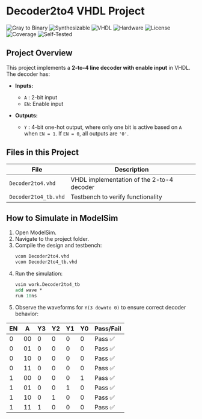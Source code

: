 # Decoder2to4 VHDL Project

![Gray to Binary](https://img.shields.io/badge/Status-Completed-brightgreen)
![Synthesizable](https://img.shields.io/badge/Synthesizable-Yes-brightgreen)
![VHDL](https://img.shields.io/badge/Language-VHDL-blue)
![Hardware](https://img.shields.io/badge/Technology-Hardware-blue)
![License](https://img.shields.io/badge/License-MIT-green)
![Coverage](https://img.shields.io/badge/Coverage-100%25-brightgreen)
![Self-Tested](https://img.shields.io/badge/Testbench%20Self%20Checking-No-red)

## Project Overview
This project implements a **2-to-4 line decoder with enable input** in VHDL. The decoder has:

- **Inputs:**  
  - `A` : 2-bit input  
  - `EN`: Enable input  

- **Outputs:**  
  - `Y` : 4-bit one-hot output, where only one bit is active based on `A` when `EN = 1`. If `EN = 0`, all outputs are `'0'`.  




## Files in this Project
| File | Description |
|------|-------------|
| `Decoder2to4.vhd` | VHDL implementation of the 2-to-4 decoder |
| `Decoder2to4_tb.vhd` | Testbench to verify functionality |



## How to Simulate in ModelSim

1. Open ModelSim.  
2. Navigate to the project folder.  
3. Compile the design and testbench:
   ```tcl
   vcom Decoder2to4.vhd
   vcom Decoder2to4_tb.vhd
   ```
4. Run the simulation:
   ```tcl
   vsim work.Decoder2to4_tb
   add wave *
   run 10ns
   ```
5. Observe the waveforms for `Y(3 downto 0)` to ensure correct decoder behavior:

  | EN | A  | Y3 | Y2 | Y1 | Y0 | Pass/Fail |
  |----|----|----|----|----|----|-----------|
  | 0  | 00 | 0  | 0  | 0  | 0  | Pass ✅   |
  | 0  | 01 | 0  | 0  | 0  | 0  | Pass ✅   |
  | 0  | 10 | 0  | 0  | 0  | 0  | Pass ✅   |
  | 0  | 11 | 0  | 0  | 0  | 0  | Pass ✅   |
  | 1  | 00 | 0  | 0  | 0  | 1  | Pass ✅   |
  | 1  | 01 | 0  | 0  | 1  | 0  | Pass ✅   |
  | 1  | 10 | 0  | 1  | 0  | 0  | Pass ✅   |
  | 1  | 11 | 1  | 0  | 0  | 0  | Pass ✅   |
